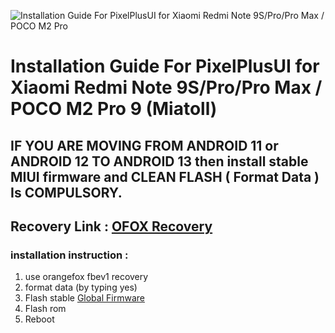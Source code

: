 ![Installation Guide For PixelPlusUI for Xiaomi Redmi Note 9S/Pro/Pro Max / POCO M2 Pro](https://i.imgur.com/pmZkslu.png "Installation")

# Installation Guide For PixelPlusUI for Xiaomi Redmi Note 9S/Pro/Pro Max / POCO M2 Pro 9 (Miatoll)

## IF YOU ARE MOVING FROM ANDROID 11 or ANDROID 12 TO ANDROID 13 then install stable MIUI firmware and CLEAN FLASH ( Format Data ) Is COMPULSORY.

## Recovery Link : [OFOX Recovery](https://orangefox.download/release/6327989a3c05f43c193c0acb)

### installation instruction : 
1. use orangefox fbev1 recovery
2. format data (by typing yes)
3. Flash stable [Global Firmware](https://xiaomifirmwareupdater.com/firmware/)
4. Flash rom 
5. Reboot
